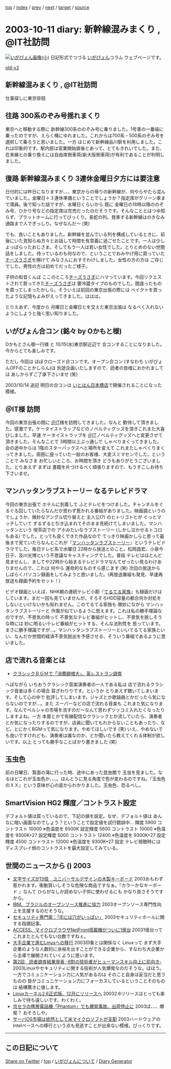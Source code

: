 [top](../index.html) 
 / [index](index.html) 
 / [prev](ig031009.html) 
 / [next](ig031013.html) 
 / [target](https://igapyon.github.io/diary/2003/ig031011.html) 
 / [source](https://github.com/igapyon/diary/blob/gh-pages/2003/ig031011.html.src.md) 

2003-10-11 diary: 新幹線混みまくり , @IT社訪問
=====================================================================================================
[![いがぴょん画像(小)](https://igapyon.github.io/diary/images/iga200306s.jpg "いがぴょん")](https://igapyon.github.io/diary/memo/memoigapyon.html) 日記形式でつづる [いがぴょん](https://igapyon.github.io/diary/memo/memoigapyon.html)コラム ウェブページです。

[old-v2](ig031011-orig.html)

## 新幹線混みまくり , @IT社訪問

仕事探しに東京徘徊


## 往路 300系のぞみ号揺れまくり

東京へと移動する際に 新幹線300系ののぞみ号に乗りました。1号車の一番端に乗ったのですが、えらく横にゆれました。これからは700系・500系のぞみ号を選択して乗ろうと思いました。一方 はじめて新幹線品川駅を利用しました。これは印象的です。駅内部は営業開始直後とあって、とてもきれいでした。また、在来線との乗り換えには自由席側車両(新大阪側車両)が有利であることが判明しました。

## 復路 新幹線混みまくり 3連休金曜日夕方には要注意

日付的には昨日になりますが、、、東京からの帰りの新幹線が、何やらやたら混んでいました。金曜日＋３連休準備ということでしょうか？指定席がグリーン車まで満員。後で知った話ですが、水曜日くらいから 既に 金曜日の18時以降ののぞみ号、ひかり号などの指定席は完売だったのだそうです。そんなこととはつゆ知らず、プラットホームに行ってびっくり。長蛇の列。発車する新幹線はのきなみ 通路まで人でぎっしり。なぜなんだ～ (笑)

でも、良いこともありました。新幹線を並んでいる列を構成しているときに、前後にいた見知らぬ方々とお話して時間を有意義に過ごせたことです。一人は少しよっぱらったおじさま。そしてもう一人は若い女性でした。とりとめのない世間話をしました。待っているのも何なので、ということでおみやげ用に買っていた[チーズうさぎ](http://www.grapestone.co.jp/tokyobanana/syouhin/syouhin3.htm)を開けて みなさんにおすそわけしました。女性の方の方は ご存じでした。男性の方は初めてだったご様子。

子供の和音くんは ここのところ[チーズうさぎ](http://www.grapestone.co.jp/tokyobanana/syouhin/syouhin3.htm)にハマっています。今回リクエストされて買ってきた[チーズうさぎ](http://www.grapestone.co.jp/tokyobanana/syouhin/syouhin3.htm)は 要冷蔵タイプのものでした。間違ったものを買ってしまったかしら。そういえば前回の東京出張の際には ベイクトを買ったような記憶もよみがえってきました。ははは。

とりえあず、今度から 月曜日と金曜日とを交えた東京出張は なるべく入れないようにしようと強く思い知りました。

## いがぴょん合コン (銘々 by Oかもと様)

Oかもとさん御一行様 と 10/15(水)東京駅近辺で 合コンすることになりました。今からとても楽しみです。

ただし 今回は ほぼクローズド合コンです。オープン合コン (すなわち いがぴょんOFFのことかしらん)は 別途企画いたしますので、読者の皆様におかれましては あしからずご了承下さいませ
(笑)

2003/10/14 追記 明日の合コンは [いとはん日本橋店](http://r.gnavi.co.jp/g415301/)で開催されることになった模様。

## ＠IT様 訪問

今回の東京出張の間に [＠IT](http://www.atmarkit.co.jp/)様を訪問してきました。なんと 歓待して頂きました。感激です。ケータイストラップなどのノベルティグッズを頂きこれまた大喜びしました。早速 ケータイストラップを [＠IT](http://www.atmarkit.co.jp/)ノベルティグッズへと変更させて頂きました。そんなことで 3時間以上ぶっ通しで しゃべりまくってきました。会の途中からは
1階のスターバックスへと場所を変えて これまたしゃべくりまくってきました。周囲に座っていた一般のお客様、大変スミマセンでした。ということで みなさま お忙しいところ、お時間を頂き どうもありがとうございました。とりあえず まずは 書籍を片づけるべく頑張りますので、もうすこしお待ち下さいませ。

## マンハッタンラブストーリー なるテレビドラマ

今回の東京出張で ホテルに到着して ふとテレビをつけました。チャンネルをぐるぐる回していたらなんだか思わず惹かれる番組がありました。映画調というのでしょうか、微妙なアングル切り替えと 主人公(?) のヒトリゴトとが ぐっとマッチしていて ずるずると引き込まれてそのまま見続けてしまいました。マンハッタンという 喫茶店での アホみたいなラブストーリー
(しかし泣かせるトコロもある) でした。とっても良くできた作品なので てっきり映画かしらと思って最後まで見ていたらなんとこれが『[マンハッタンラブストーリー](http://www.cbc-nagoya.co.jp/tv/program/manhattan/)』というテレビドラマでした。毎日テレビ系で水曜日 22時から放送とのこと。松岡昌宏、小泉今日子、及川光博という不思議なキャスティングでした。普段 テレビはほとんど見ませんし、ましてや22時から始まるテレビドラマなんてぜったい見るわけありませんので、これは 何やら 運命的なものすら感じます
(笑) 次回の放送から しばらくパソコン録画をしてみようと思いました。(再放送番組も発見、早速再放送も録画予約をセット！)

ビデオ録画といえば、NHK朝の連続テレビ小節『[てるてる家族](http://www.nhk.or.jp/osaka/teruterukazoku/)』も録画だけはしています。まだ一回も見ていませんが。そろそろHDD容量の都合何か対処をしないといけないかも知れません。このてるてる家族も 微妙にながら マンハッタンラブストーリーと 作風が似ているように思えます。これは私の勝手理論なのですが、不景気の時って 不景気なテレビ番組がヒットし、不景気を脱しそうな時には 妙に明るいテレビ番組がヒットする、そんな法則性を 思っています。まさに勝手理論ですが…。マンハッタンラブストーリーといいてるてる家族といい、なんだか世間的経済不景気脱出を予感させる、そういう番組であるように思いました。

## 店で流れる音楽とは

* [クラシックＢＧＭで「消費額増大」、英レストラン調査](http://www.cnn.co.jp/business/CNN200310080025.html)

へぼながら いちおうクラシック音楽演奏者の一人である私は 店で流れるクラシック音楽は多くの場合 耳ざわりりです。というか とりあえず聴いてしまいます。そして心の中で 批評してしまいます。ジャズとか歌謡曲とかだったら気にならないのですが…。また スーパーなどの店で流れる音楽も これまた気になります。なんでペルシャの市場を流すのだ～なんて思わずツッコミ入れたくなったりしますよね。一方 本屋とかで有線配信なクラシックとか流していたら、演奏者とか気になったりするのですが、店員に聞いてもわからないこともあったり、など。とにかくBGMって気になります。やめてほしいです (笑) いえ、やめないでも良いですけれども、演奏者は誰なのか、とか聞いたら教えてくれる体制が欲しいです。以上 とっても勝手なことばかり書きました (笑)

## 玉虫色

前の日曜日、箕面の滝に行った時、途中にあった昆虫館で 玉虫を見ました。なるほどこれが玉虫色か、、、。ほんとうに見る角度で色が変わるのですね。『玉虫色のＸＸ』という意味が心の底からわかりました。玉虫色、恐るべし。

## SmartVision HG2 輝度／コントラスト設定

デフォルト値は腐っているので、下記の値を設定。なぜ、デフォルト値は あんなに暗い画面なのでしょう？ということで設定値を試行錯誤中…
輝度
5900
コントラスト
10000
※色温度を 6500K 設定輝度
5600
コントラスト
10000
※色温度を 9300K+27 設定輝度
5000
コントラスト
12400
※色温度を 9300K+27 設定輝度
4500
コントラスト
12000
※色温度を 9300K+27 設定
テレビ視聴時には ディスプレイ側のコントラストを最大設定してみている。

## 世間のニュースから () 2003

* [文字サイズが13倍　ユニバーサルデザインの木製キーボード](http://www.zdnet.co.jp/news/0310/10/njbt_03.html)  2003おもわず惹かれます。衝動買いしそうな危険な商品ですなぁ。『カラーかなキーボード 』なんて ひらがなしか読めない子供に使わせるにも かなり良さそうですから。
* [IBM、ブラジルのオープンソース推進に協力](http://www.zdnet.co.jp/news/0310/11/nebt_04.html)  2003オープンソース専門性向上を支援するのだそうな。
* [セキュリティ専門家：「IEには穴がいっぱい」](http://japan.cnet.com/news/ent/story/0,2000047623,20061337,00.htm)  2003セキュリティホールに関する指摘記事。
* [ACCESS、マイクロブラウザNetFront搭載機がついに1億台](http://japan.cnet.com/news/com/story/0,2000047668,20061346,00.htm)  20031億台って これまたとんでもない台数ですねぇ。
* [大手企業で進むLinuxへの移行](http://www.zdnet.co.jp/news/0310/11/nebt_05.html)  2003印象とは関係なく Linuxって まず大手企業のような人数的に余裕を出すことができる企業から、すなわち大企業から主導で展開されていくように思います。
* [第2回　読者調査結果発表 -8割の技術者がヒューマンスキル向上に前向き-](http://jibun.atmarkit.co.jp/ljibun01/survey/sv02/sv02.html)  2003Linuxやセキュリティに関する技術が人気爆発なのだそうな。ほほう。一方でコミュニケーション力に人気があるのは そのこと自身は妥当だと思うものの 皆がコミュニケーション力にフォーカスしているということそのものは 結構驚きに値します。
* [Linuxカーネル2.6正式版、12月にリリースへ](http://japan.cnet.com/news/ent/story/0,2000047623,20061350,00.htm)  20032.6リリースはとっても楽しみで待ち遠しいです。わくわく。
* [京セラの携帯電話機「Phantom」でも爆発事故、出荷停止に](http://japan.cnet.com/news/com/story/0,2000047668,20061339,00.htm)  2003ば、、、爆発？ おそろしや。
* [サーバOS市場は依然として米マイクロソフトが支配](http://japan.cnet.com/news/ent/story/0,2000047623,20061325,00.htm)  2003ハードウェアのIntelベースへの移行という点も見逃すことが出来ない模様。びっくりです。

----------------------------------------------------------------------------------------------------

## この日記について

[Share on Twitter](https://twitter.com/intent/tweet?hashtags=igapyon%2Cdiary%2C%E3%81%84%E3%81%8C%E3%81%B4%E3%82%87%E3%82%93&text=%E6%96%B0%E5%B9%B9%E7%B7%9A%E6%B7%B7%E3%81%BF%E3%81%BE%E3%81%8F%E3%82%8A+%2C+%40IT%E7%A4%BE%E8%A8%AA%E5%95%8F&url=https%3A%2F%2Figapyon.github.io%2Fdiary%2F2003%2Fig031011.html) / [top](../index.html) / [いがぴょんについて](https://igapyon.github.io/diary/memo/memoigapyon.html) / [Diary Generator](https://github.com/igapyon/igapyonv3)
